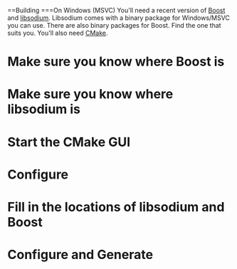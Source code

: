 ==Building
===On Windows (MSVC)
You'll need a recent version of [Boost](https://boost.org) and [libsodium](https://download.libsodium.org/).
Libsodium comes with a binary package for Windows/MSVC you can use.
There are also binary packages for Boost. Find the one that suits you.
You'll also need [CMake](https://cmake.org/).

# Make sure you know where Boost is
# Make sure you know where libsodium is
# Start the CMake GUI
# Configure
# Fill in the locations of libsodium and Boost
# Configure and Generate
